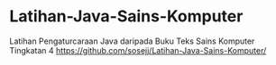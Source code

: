 # Latihan-Java-Sains-Komputer
Latihan Pengaturcaraan Java daripada Buku Teks Sains Komputer Tingkatan 4
https://github.com/sosejj/Latihan-Java-Sains-Komputer/